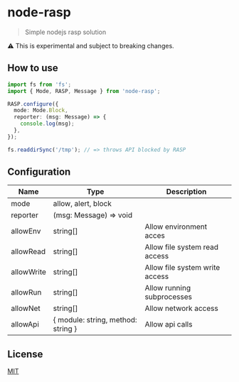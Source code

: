 # node-rasp
> Simple nodejs rasp solution

:warning: This is experimental and subject to breaking changes.

## How to use
```typescript
import fs from 'fs';
import { Mode, RASP, Message } from 'node-rasp';

RASP.configure({
  mode: Mode.Block,
  reporter: (msg: Message) => {
    console.log(msg);
  },
});

fs.readdirSync('/tmp'); // => throws API blocked by RASP
```

## Configuration
|Name|Type|Description
|-|-|-
|mode|allow, alert, block|
|reporter|(msg: Message) => void|
|allowEnv|string[]|Allow environment acces 
|allowRead|string[]|Allow file system read access
|allowWrite|string[]|Allow file system write access
|allowRun|string[]|Allow running subprocesses
|allowNet|string[]|Allow network access
|allowApi|{ module: string, method: string }|Allow api calls

## License
[MIT](LICENCE)
